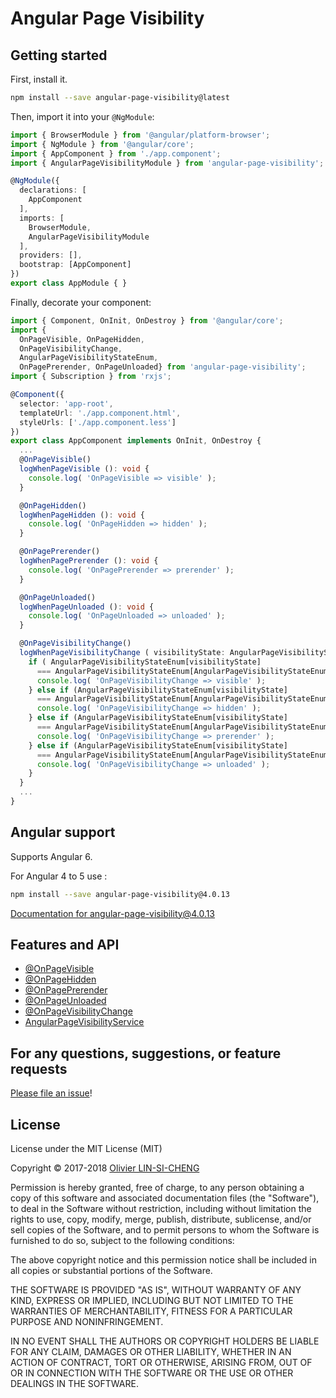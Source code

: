 # Angular Page Visibility

## Getting started
First, install it.

```bash
npm install --save angular-page-visibility@latest
```

Then, import it into your `@NgModule`:

```ts
import { BrowserModule } from '@angular/platform-browser';
import { NgModule } from '@angular/core';
import { AppComponent } from './app.component';
import { AngularPageVisibilityModule } from 'angular-page-visibility';

@NgModule({
  declarations: [
    AppComponent
  ],
  imports: [
    BrowserModule,
    AngularPageVisibilityModule
  ],
  providers: [],
  bootstrap: [AppComponent]
})
export class AppModule { }
```

Finally, decorate your component:

```ts
import { Component, OnInit, OnDestroy } from '@angular/core';
import {
  OnPageVisible, OnPageHidden,
  OnPageVisibilityChange,
  AngularPageVisibilityStateEnum,
  OnPagePrerender, OnPageUnloaded} from 'angular-page-visibility';
import { Subscription } from 'rxjs';

@Component({
  selector: 'app-root',
  templateUrl: './app.component.html',
  styleUrls: ['./app.component.less']
})
export class AppComponent implements OnInit, OnDestroy {
  ...
  @OnPageVisible()
  logWhenPageVisible (): void {
    console.log( 'OnPageVisible => visible' );
  }

  @OnPageHidden()
  logWhenPageHidden (): void {
    console.log( 'OnPageHidden => hidden' );
  }

  @OnPagePrerender()
  logWhenPagePrerender (): void {
    console.log( 'OnPagePrerender => prerender' );
  }

  @OnPageUnloaded()
  logWhenPageUnloaded (): void {
    console.log( 'OnPageUnloaded => unloaded' );
  }

  @OnPageVisibilityChange()
  logWhenPageVisibilityChange ( visibilityState: AngularPageVisibilityStateEnum ): void {
    if ( AngularPageVisibilityStateEnum[visibilityState]
      === AngularPageVisibilityStateEnum[AngularPageVisibilityStateEnum.VISIBLE]) {
      console.log( 'OnPageVisibilityChange => visible' );
    } else if (AngularPageVisibilityStateEnum[visibilityState]
      === AngularPageVisibilityStateEnum[AngularPageVisibilityStateEnum.HIDDEN]) {
      console.log( 'OnPageVisibilityChange => hidden' );
    } else if (AngularPageVisibilityStateEnum[visibilityState]
      === AngularPageVisibilityStateEnum[AngularPageVisibilityStateEnum.PRERENDER]) {
      console.log( 'OnPageVisibilityChange => prerender' );
    } else if (AngularPageVisibilityStateEnum[visibilityState]
      === AngularPageVisibilityStateEnum[AngularPageVisibilityStateEnum.UNLOADED]) {
      console.log( 'OnPageVisibilityChange => unloaded' );
    }
  }
  ...
}
```

## Angular support

Supports Angular 6.

For Angular 4 to 5 use :

```bash
npm install --save angular-page-visibility@4.0.13
```

[Documentation for angular-page-visibility@4.0.13](https://github.com/olivierlsc/angular-page-visibility/tree/v4.0.13)

## Features and API

- [@OnPageVisible](./wiki/on-page-visible.decorator.md)
- [@OnPageHidden](./wiki/on-page-hidden.decorator.md)
- [@OnPagePrerender](./wiki/on-page-prerender.decorator.md)
- [@OnPageUnloaded](./wiki/on-page-unloaded.decorator.md)
- [@OnPageVisibilityChange](./wiki/on-page-visibility-change.decorator.md)
- [AngularPageVisibilityService](./wiki/page-visibility.service.md)

## For any questions, suggestions, or feature requests
[Please file an issue](https://github.com/olivierlsc/angular-page-visibility/issues)!

## License

License under the MIT License (MIT)

Copyright © 2017-2018 [Olivier LIN-SI-CHENG](http://www.olivierlinsicheng.com)

Permission is hereby granted, free of charge, to any person obtaining a copy of this software and associated documentation files (the "Software"), to deal in the Software without restriction, including without limitation the rights to use, copy, modify, merge, publish, distribute, sublicense, and/or sell copies of the Software, and to permit persons to whom the Software is furnished to do so, subject to the following conditions:

The above copyright notice and this permission notice shall be included in all copies or substantial portions of the Software.

THE SOFTWARE IS PROVIDED "AS IS", WITHOUT WARRANTY OF ANY KIND, EXPRESS OR IMPLIED, INCLUDING BUT NOT LIMITED TO THE WARRANTIES OF MERCHANTABILITY, FITNESS FOR A PARTICULAR PURPOSE AND NONINFRINGEMENT. 

IN NO EVENT SHALL THE AUTHORS OR COPYRIGHT HOLDERS BE LIABLE FOR ANY CLAIM, DAMAGES OR OTHER LIABILITY, WHETHER IN AN ACTION OF CONTRACT, TORT OR OTHERWISE, ARISING FROM, OUT OF OR IN CONNECTION WITH THE SOFTWARE OR THE USE OR OTHER DEALINGS IN THE SOFTWARE.
